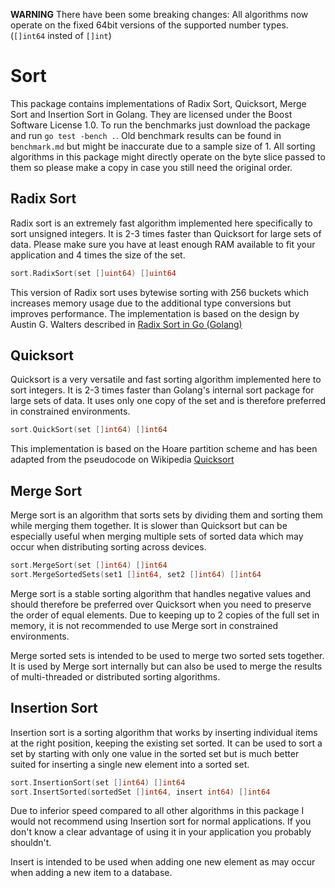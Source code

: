 **WARNING** There have been some breaking changes: All algorithms now operate on the fixed 64bit versions of the supported number types. (`[]int64` insted of `[]int`)

Sort
====

This package contains implementations of Radix Sort, Quicksort, Merge Sort and Insertion Sort in Golang.
They are licensed under the Boost Software License 1.0.
To run the benchmarks just download the package and run `go test -bench .`.
Old benchmark results can be found in `benchmark.md` but might be inaccurate due to a sample size of 1.
All sorting algorithms in this package might directly operate on the byte slice passed to them so please make a copy in case you still need the original order.

Radix Sort
----------

Radix sort is an extremely fast algorithm implemented here specifically to sort unsigned integers.
It is 2-3 times faster than Quicksort for large sets of data.
Please make sure you have at least enough RAM available to fit your application and 4 times the size of the set.

```go
sort.RadixSort(set []uint64) []uint64
```

This version of Radix sort uses bytewise sorting with 256 buckets which increases memory usage due to the additional type conversions but improves performance.
The implementation is based on the design by Austin G. Walters described in [Radix Sort in Go (Golang)](https://austingwalters.com/radix-sort-in-go/)

Quicksort
---------

Quicksort is a very versatile and fast sorting algorithm implemented here to sort integers.
It is 2-3 times faster than Golang's internal sort package for large sets of data.
It uses only one copy of the set and is therefore preferred in constrained environments.

```go
sort.QuickSort(set []int64) []int64
```

This implementation is based on the Hoare partition scheme and has been adapted from the pseudocode on Wikipedia [Quicksort](https://en.wikipedia.org/wiki/Quicksort#Hoare_partition_scheme)

Merge Sort
----------

Merge sort is an algorithm that sorts sets by dividing them and sorting them while merging them together.
It is slower than Quicksort but can be especially useful when merging multiple sets of sorted data which may occur when distributing sorting across devices.

```go
sort.MergeSort(set []int64) []int64
sort.MergeSortedSets(set1 []int64, set2 []int64) []int64
```

Merge sort is a stable sorting algorithm that handles negative values and should therefore be preferred over Quicksort when you need to preserve the order of equal elements.
Due to keeping up to 2 copies of the full set in memory, it is not recommended to use Merge sort in constrained environments.

Merge sorted sets is intended to be used to merge two sorted sets together. It is used by Merge sort internally but can also be used to merge the results of multi-threaded or distributed sorting algorithms.

Insertion Sort
--------------

Insertion sort is a sorting algorithm that works by inserting individual items at the right position, keeping the existing set sorted.
It can be used to sort a set by starting with only one value in the sorted set but is much better suited for inserting a single new element into a sorted set.

```go
sort.InsertionSort(set []int64) []int64
sort.InsertSorted(sortedSet []int64, insert int64) []int64
```

Due to inferior speed compared to all other algorithms in this package I would not recommend using Insertion sort for normal applications. If you don't know a clear advantage of using it in your application you probably shouldn't.

Insert is intended to be used when adding one new element as may occur when adding a new item to a database.

